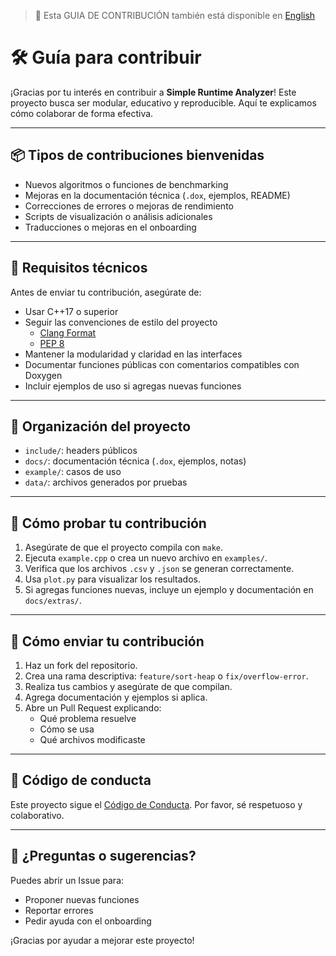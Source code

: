 > 📄 Esta GUIA DE CONTRIBUCIÓN también está disponible en [English](./CONTRIBUTING.md)

# 🛠️ Guía para contribuir

¡Gracias por tu interés en contribuir a **Simple Runtime Analyzer**! Este proyecto busca ser modular, educativo y reproducible. Aquí te explicamos cómo colaborar de forma efectiva.

---

## 📦 Tipos de contribuciones bienvenidas

- Nuevos algoritmos o funciones de benchmarking
- Mejoras en la documentación técnica (`.dox`, ejemplos, README)
- Correcciones de errores o mejoras de rendimiento
- Scripts de visualización o análisis adicionales
- Traducciones o mejoras en el onboarding

---

## 🧰 Requisitos técnicos

Antes de enviar tu contribución, asegúrate de:

- Usar C++17 o superior
- Seguir las convenciones de estilo del proyecto
  - [Clang Format](../.clang-format.yml)
  - [PEP 8](https://peps.python.org/pep-0008)
- Mantener la modularidad y claridad en las interfaces
- Documentar funciones públicas con comentarios compatibles con Doxygen
- Incluir ejemplos de uso si agregas nuevas funciones

---

## 📁 Organización del proyecto

- `include/`: headers públicos
- `docs/`: documentación técnica (`.dox`, ejemplos, notas)
- `example/`: casos de uso
- `data/`: archivos generados por pruebas

---

## 🧪 Cómo probar tu contribución

1. Asegúrate de que el proyecto compila con `make`.
2. Ejecuta `example.cpp` o crea un nuevo archivo en `examples/`.
3. Verifica que los archivos `.csv` y `.json` se generan correctamente.
4. Usa `plot.py` para visualizar los resultados.
5. Si agregas funciones nuevas, incluye un ejemplo y documentación en `docs/extras/`.

---

## 📝 Cómo enviar tu contribución

1. Haz un fork del repositorio.
2. Crea una rama descriptiva: `feature/sort-heap` o `fix/overflow-error`.
3. Realiza tus cambios y asegúrate de que compilan.
4. Agrega documentación y ejemplos si aplica.
5. Abre un Pull Request explicando:
   - Qué problema resuelve
   - Cómo se usa
   - Qué archivos modificaste

---

## 📣 Código de conducta

Este proyecto sigue el [Código de Conducta](CODE_OF_CONDUCT_ES.md). Por favor, sé respetuoso y colaborativo.

---

## 🧩 ¿Preguntas o sugerencias?

Puedes abrir un Issue para:

- Proponer nuevas funciones
- Reportar errores
- Pedir ayuda con el onboarding

¡Gracias por ayudar a mejorar este proyecto!
